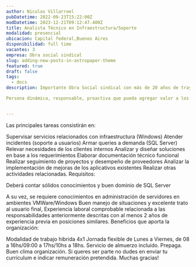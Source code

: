 ```yaml
---
author: Nicolas Villarroel
pubDatetime: 2022-09-23T15:22:00Z
modDatetime: 2023-12-21T09:12:47.400Z
title: Analista Técnico en Infraestructura/Soporte
modalidad: presencial
ubicacion: Capital federal,Buenos Aires
disponibilidad: full time
vacantes: 3
empresa: Obra social sindical
slug: adding-new-posts-in-astropaper-theme
featured: true
draft: false
tags:
  - docs
description: Importante Obra Social sindical con más de 20 años de trayectoria incorporara a su Staff de Sistemas

Persona dinámica, responsable, proactiva que pueda agregar valor a los proyectos tecnológicos encarados dentro de la organización.


---
```

Las principales tareas consistirán en:

Supervisar servicios relacionados con infraestructura (Windows)
Atender incidentes (soporte a usuarios)
Armar queries a demanda (SQL Server)
Relevar necesidades de los clientes internos
Analizar y diseñar soluciones en base a los requerimientos
Elaborar documentación técnico funcional
Realizar seguimiento de proyectos y desempeño de proveedores
Analizar la implementación de mejoras de los aplicativos existentes
Realizar otras actividades relacionadas.
Requisitos:

Deberá contar sólidos conocimientos y buen dominio de SQL Server

A su vez, se requiere conocimientos en administración de servidores en ambientes VMWare/Windows
Buen manejo de situaciones y excelente trato al usuario final,
Experiencia laboral comprobable relacionada a las responsabilidades anteriormente descritas con al menos 2 años de experiencia previa en posiciones similares.
Beneficios que aporta la organización:

Modalidad de trabajo hibrida 4x1
Jornada flexible de Lunes a Viernes, de 08 a 16hs/09:00 a 17hs/10hs a 18hs.
Servicio de almuerzo incluido.
Prepaga.
Buen clima organización.
Si queres ser parte no dudes en enviar tu curriculum e indicar remuneración pretendida. Muchas gracias!

